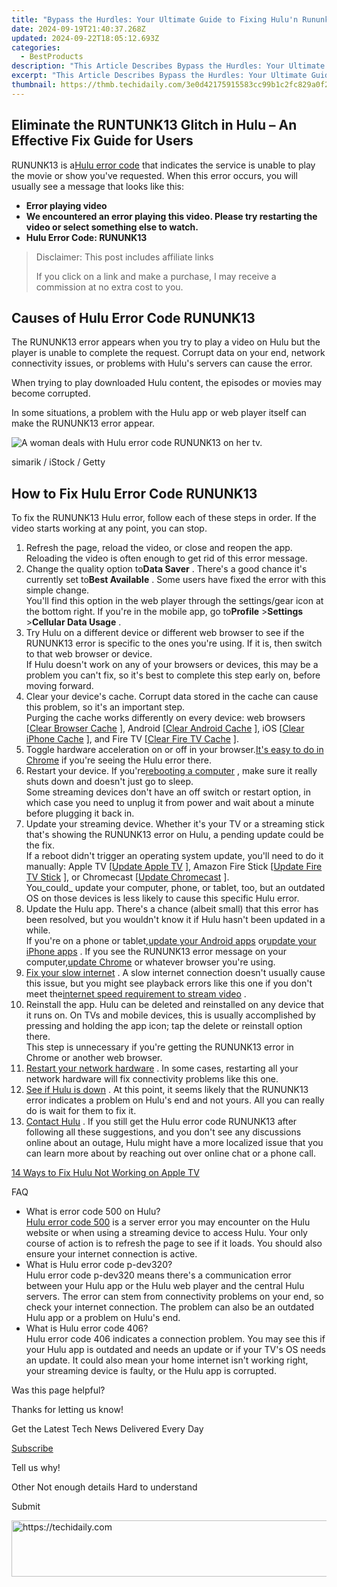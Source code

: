```yaml
---
title: "Bypass the Hurdles: Your Ultimate Guide to Fixing Hulu'n Rununk13 Errors"
date: 2024-09-19T21:40:37.268Z
updated: 2024-09-22T18:05:12.693Z
categories:
  - BestProducts
description: "This Article Describes Bypass the Hurdles: Your Ultimate Guide to Fixing Hulu'n Rununk13 Errors"
excerpt: "This Article Describes Bypass the Hurdles: Your Ultimate Guide to Fixing Hulu'n Rununk13 Errors"
thumbnail: https://thmb.techidaily.com/3e0d42175915583cc99b1c2fc829a0f2223c8a7d7c8763c638e5929d76908626.jpg
---
```


## Eliminate the RUNTUNK13 Glitch in Hulu – An Effective Fix Guide for Users
 RUNUNK13 is a[Hulu error code](https://www.lifewire.com/fix-hulu-error-codes-3-500-and-more-4173396) that indicates the service is unable to play the movie or show you've requested. When this error occurs, you will usually see a message that looks like this:

* **Error playing video**
* **We encountered an error playing this video. Please try restarting the video or select something else to watch.**
* **Hulu Error Code: RUNUNK13**

>  Disclaimer: This post includes affiliate links
>
>  If you click on a link and make a purchase, I may receive a commission at no extra cost to you.
>

## Causes of Hulu Error Code RUNUNK13

 The RUNUNK13 error appears when you try to play a video on Hulu but the player is unable to complete the request. Corrupt data on your end, network connectivity issues, or problems with Hulu's servers can cause the error.

 When trying to play downloaded Hulu content, the episodes or movies may become corrupted.

 In some situations, a problem with the Hulu app or web player itself can make the RUNUNK13 error appear.

![A woman deals with Hulu error code RUNUNK13 on her tv.](https://www.lifewire.com/thmb/UpkctglNRHTu_7x1pxsABBFFLYQ=/1500x0/filters:no_upscale():max_bytes(150000):strip_icc():format(webp)/huluerrorcoderununk13-60a1c554c3fb4f5b9f8e4b908c73728b.jpg)

 simarik / iStock / Getty

## How to Fix Hulu Error Code RUNUNK13

 To fix the RUNUNK13 Hulu error, follow each of these steps in order. If the video starts working at any point, you can stop.

1. Refresh the page, reload the video, or close and reopen the app. Reloading the video is often enough to get rid of this error message.
2. Change the quality option to**Data Saver** . There's a good chance it's currently set to**Best Available** . Some users have fixed the error with this simple change.  
 You'll find this option in the web player through the settings/gear icon at the bottom right. If you're in the mobile app, go to**Profile** \>**Settings** \>**Cellular Data Usage** .
3. Try Hulu on a different device or different web browser to see if the RUNUNK13 error is specific to the ones you're using. If it is, then switch to that web browser or device.  
 If Hulu doesn't work on any of your browsers or devices, this may be a problem you can't fix, so it's best to complete this step early on, before moving forward.
4. Clear your device's cache. Corrupt data stored in the cache can cause this problem, so it's an important step.  
 Purging the cache works differently on every device: web browsers \[[Clear Browser Cache](https://www.lifewire.com/how-to-clear-cache-2617980) \], Android \[[Clear Android Cache](https://www.lifewire.com/clear-cache-android-4157780) \], iOS \[[Clear iPhone Cache](https://www.lifewire.com/clear-iphone-cache-4178428) \], and Fire TV \[[Clear Fire TV Cache](https://www.lifewire.com/clear-cache-on-firestick-4177638) \].
5. Toggle hardware acceleration on or off in your browser.[It's easy to do in Chrome](https://www.lifewire.com/hardware-acceleration-in-chrome-4125122) if you're seeing the Hulu error there.
6. Restart your device. If you're[rebooting a computer](https://www.lifewire.com/how-to-reboot-a-computer-2624568) , make sure it really shuts down and doesn't just go to sleep.  
 Some streaming devices don't have an off switch or restart option, in which case you need to unplug it from power and wait about a minute before plugging it back in.
7. Update your streaming device. Whether it's your TV or a streaming stick that's showing the RUNUNK13 error on Hulu, a pending update could be the fix.  
 If a reboot didn't trigger an operating system update, you'll need to do it manually: Apple TV \[[Update Apple TV](https://www.lifewire.com/update-latest-apple-tv-os-1999697) \], Amazon Fire Stick \[[Update Fire TV Stick](https://www.lifewire.com/how-to-update-amazon-fire-stick-4173448) \], or Chromecast \[[Update Chromecast](https://www.lifewire.com/how-to-update-chromecast-4628168) \].  
 You_could_ update your computer, phone, or tablet, too, but an outdated OS on those devices is less likely to cause this specific Hulu error.
8. Update the Hulu app. There's a chance (albeit small) that this error has been resolved, but you wouldn't know it if Hulu hasn't been updated in a while.  
 If you're on a phone or tablet,[update your Android apps](https://www.lifewire.com/update-apps-on-android-7106106) or[update your iPhone apps](https://www.lifewire.com/ways-to-keep-iphone-apps-to-date-2000645) . If you see the RUNUNK13 error message on your computer,[update Chrome](https://www.lifewire.com/how-to-update-chrome-4690369) or whatever browser you're using.
9. [Fix your slow internet](https://www.lifewire.com/troubleshooting-slow-internet-connection-818125) . A slow internet connection doesn't usually cause this issue, but you might see playback errors like this one if you don't meet the[internet speed requirement to stream video](https://www.lifewire.com/internet-speed-requirements-for-movie-viewing-1847401) .
10. Reinstall the app. Hulu can be deleted and reinstalled on any device that it runs on. On TVs and mobile devices, this is usually accomplished by pressing and holding the app icon; tap the delete or reinstall option there.  
 This step is unnecessary if you're getting the RUNUNK13 error in Chrome or another web browser.
11. [Restart your network hardware](https://www.lifewire.com/how-to-properly-restart-a-router-modem-2624570) . In some cases, restarting all your network hardware will fix connectivity problems like this one.
12. [See if Hulu is down](https://www.lifewire.com/is-hulu-down-or-is-it-you-4802265) . At this point, it seems likely that the RUNUNK13 error indicates a problem on Hulu's end and not yours. All you can really do is wait for them to fix it.
13. [Contact Hulu](https://help.hulu.com/contact-us/fix-a-problem) . If you still get the Hulu error code RUNUNK13 after following all these suggestions, and you don't see any discussions online about an outage, Hulu might have a more localized issue that you can learn more about by reaching out over online chat or a phone call.

[14 Ways to Fix Hulu Not Working on Apple TV](https://www.lifewire.com/fix-hulu-on-apple-tv-7480005)

 FAQ

* What is error code 500 on Hulu?  
[Hulu error code 500](https://www.lifewire.com/fix-hulu-error-codes-3-500-and-more-4173396#toc-how-to-fix-hulu-500-error) is a server error you may encounter on the Hulu website or when using a streaming device to access Hulu. Your only course of action is to refresh the page to see if it loads. You should also ensure your internet connection is active.
* What is Hulu error code p-dev320?  
 Hulu error code p-dev320 means there's a communication error between your Hulu app or the Hulu web player and the central Hulu servers. The error can stem from connectivity problems on your end, so check your internet connection. The problem can also be an outdated Hulu app or a problem on Hulu's end.
* What is Hulu error code 406?  
 Hulu error code 406 indicates a connection problem. You may see this if your Hulu app is outdated and needs an update or if your TV's OS needs an update. It could also mean your home internet isn't working right, your streaming device is faulty, or the Hulu app is corrupted.

Was this page helpful?

Thanks for letting us know!

 Get the Latest Tech News Delivered Every Day

[Subscribe](https://www.lifewire.com/#)

Tell us why!

 Other  Not enough details  Hard to understand

 Submit

<ins class="adsbygoogle"
     style="display:block"
     data-ad-format="autorelaxed"
     data-ad-client="ca-pub-7571918770474297"
     data-ad-slot="1223367746"></ins>

<ins class="adsbygoogle"
     style="display:block"
     data-ad-client="ca-pub-7571918770474297"
     data-ad-slot="8358498916"
     data-ad-format="auto"
     data-full-width-responsive="true"></ins>



<!-- affiliate ads begin -->
<a href="https://appsumo.8odi.net/c/5597632/2137411/7443" target="_top" id="2137411">
  <img src="//a.impactradius-go.com/display-ad/7443-2137411" border="0" alt="https://techidaily.com" width="600" height="90"/>
</a>
<img height="0" width="0" src="https://appsumo.8odi.net/i/5597632/2137411/7443" style="position:absolute;visibility:hidden;" border="0" />
<!-- affiliate ads end -->

